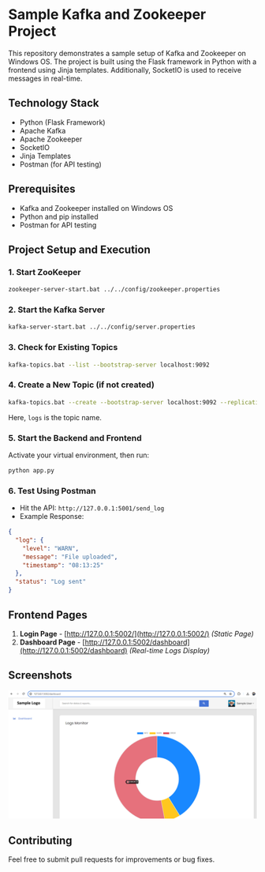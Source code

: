 # Sample Kafka and Zookeeper Project

This repository demonstrates a sample setup of Kafka and Zookeeper on Windows OS. The project is built using the Flask framework in Python with a frontend using Jinja templates. Additionally, SocketIO is used to receive messages in real-time.

## Technology Stack
- Python (Flask Framework)
- Apache Kafka
- Apache Zookeeper
- SocketIO
- Jinja Templates
- Postman (for API testing)

## Prerequisites
- Kafka and Zookeeper installed on Windows OS
- Python and pip installed
- Postman for API testing

## Project Setup and Execution

### 1. Start ZooKeeper
```bash
zookeeper-server-start.bat ../../config/zookeeper.properties
```

### 2. Start the Kafka Server
```bash
kafka-server-start.bat ../../config/server.properties
```

### 3. Check for Existing Topics
```bash
kafka-topics.bat --list --bootstrap-server localhost:9092
```

### 4. Create a New Topic (if not created)
```bash
kafka-topics.bat --create --bootstrap-server localhost:9092 --replication-factor 1 --partitions 1 --topic logs
```
Here, `logs` is the topic name.

### 5. Start the Backend and Frontend
Activate your virtual environment, then run:
```bash
python app.py
```

### 6. Test Using Postman
- Hit the API: `http://127.0.0.1:5001/send_log`
- Example Response:
```json
{
  "log": {
    "level": "WARN",
    "message": "File uploaded",
    "timestamp": "08:13:25"
  },
  "status": "Log sent"
}
```

## Frontend Pages
1. **Login Page** - [http://127.0.0.1:5002/](http://127.0.0.1:5002/) *(Static Page)*
2. **Dashboard Page** - [http://127.0.0.1:5002/dashboard](http://127.0.0.1:5002/dashboard) *(Real-time Logs Display)*

## Screenshots
![Dashboard Screenshot](frontend/static/images/dashboard.png)

## Contributing
Feel free to submit pull requests for improvements or bug fixes.